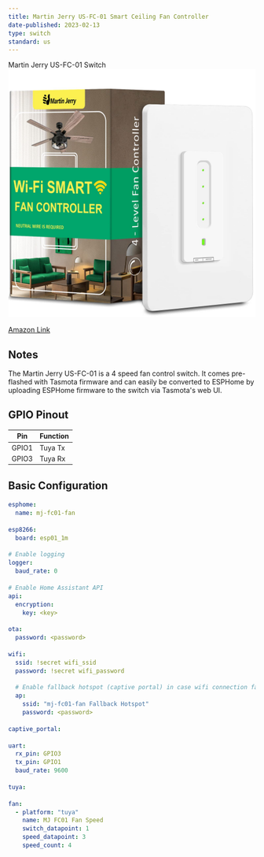 ```yaml
---
title: Martin Jerry US-FC-01 Smart Ceiling Fan Controller
date-published: 2023-02-13
type: switch
standard: us
---
```


Martin Jerry US-FC-01 Switch![image](MJ-usfc01.jpg)

[Amazon Link](https://a.co/d/2o4ofR9)

## Notes

The Martin Jerry US-FC-01 is a 4 speed fan control switch. It comes pre-flashed with Tasmota firmware and can easily be converted to ESPHome by uploading ESPHome firmware to the switch via Tasmota's web UI.

## GPIO Pinout

| Pin   | Function |
| ----- | -------- |
| GPIO1 | Tuya Tx  |
| GPIO3 | Tuya Rx  |

## Basic Configuration

```yaml
esphome:
  name: mj-fc01-fan

esp8266:
  board: esp01_1m

# Enable logging
logger:
  baud_rate: 0

# Enable Home Assistant API
api:
  encryption:
    key: <key>

ota:
  password: <password>

wifi:
  ssid: !secret wifi_ssid
  password: !secret wifi_password

  # Enable fallback hotspot (captive portal) in case wifi connection fails
  ap:
    ssid: "mj-fc01-fan Fallback Hotspot"
    password: <password>

captive_portal:

uart:
  rx_pin: GPIO3
  tx_pin: GPIO1
  baud_rate: 9600

tuya:

fan:
  - platform: "tuya"
    name: MJ FC01 Fan Speed
    switch_datapoint: 1
    speed_datapoint: 3
    speed_count: 4
```
